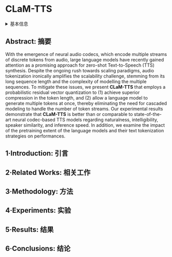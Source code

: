 # CLaM-TTS

<details>
<summary>基本信息</summary>

- 标题: "CLaM-TTS: Improving Neural Codec Language Modeling for Zero-Shot Text-to-Speech"
- 作者:
  - 01 Jaehyeon Kim
  - 02 Keon Lee
  - 03 Seungjun Chung
  - 04 Jaewoong Cho
- 链接:
  - [ArXiv](https://arxiv.org/abs/2404.02781)
  - [Publication](https://openreview.net/forum?id=ofzeypWosV)
  - [Github]()
  - [Demo](https://clam-tts.github.io)
- 文件:
  - [ArXiv](../SpeechLM/_PDF/2404.02781v1__CLaM-TTS__Improving_Neural_Codec_Language_Modeling_for_Zero-Shot_Text-to-Speech.pdf)
  - [Publication](../SpeechLM/_PDF/2404.02781p0__CLaM-TTS__ICLR2024.pdf)

</details>

## Abstract: 摘要

With the emergence of neural audio codecs, which encode multiple streams of discrete tokens from audio, large language models have recently gained attention as a promising approach for zero-shot Text-to-Speech (TTS) synthesis.
Despite the ongoing rush towards scaling paradigms, audio tokenization ironically amplifies the scalability challenge, stemming from its long sequence length and the complexity of modelling the multiple sequences.
To mitigate these issues, we present **CLaM-TTS** that employs a probabilistic residual vector quantization to (1) achieve superior compression in the token length, and (2) allow a language model to generate multiple tokens at once, thereby eliminating the need for cascaded modeling to handle the number of token streams.
Our experimental results demonstrate that **CLaM-TTS** is better than or comparable to state-of-the-art neural codec-based TTS models regarding naturalness, intelligibility, speaker similarity, and inference speed.
In addition, we examine the impact of the pretraining extent of the language models and their text tokenization strategies on performances.

## 1·Introduction: 引言

## 2·Related Works: 相关工作

## 3·Methodology: 方法

## 4·Experiments: 实验

## 5·Results: 结果

## 6·Conclusions: 结论